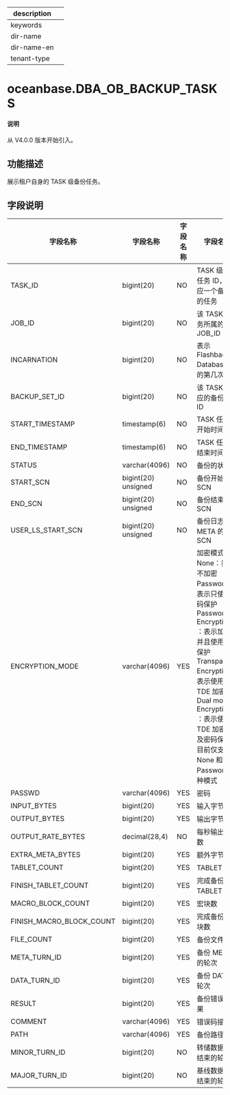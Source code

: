 |description||
|---|---|
|keywords||
|dir-name||
|dir-name-en||
|tenant-type||

# oceanbase.DBA_OB_BACKUP_TASKS

<main id="notice" type='explain'>
<h4>说明</h4>
<p>从 V4.0.0 版本开始引入。</p>
</main>

## 功能描述

展示租户自身的 TASK 级备份任务。

## 字段说明

| 字段名称 | 字段名称 | 字段名称 | 字段名称 |
| --- | --- | --- | --- |
| TASK_ID | bigint(20) | NO | TASK 级备份任务 ID，对应一个备份集的任务 |
| JOB_ID | bigint(20) | NO | 该 TASK 任务所属的 JOB_ID |
| INCARNATION | bigint(20) | NO | 表示 Flashback Database 后的第几次分身 |
| BACKUP_SET_ID | bigint(20) | NO | 该 TASK 对应的备份集 ID |
| START_TIMESTAMP | timestamp(6) | NO | TASK 任务的开始时间 |
| END_TIMESTAMP | timestamp(6) | NO | TASK 任务的结束时间 |
| STATUS | varchar(4096) | NO | 备份的状态 |
| START_SCN | bigint(20) unsigned | NO | 备份开始的 SCN |
| END_SCN | bigint(20) unsigned | NO | 备份结束的 SCN |
| USER_LS_START_SCN | bigint(20) unsigned | NO | 备份日志流 META 的 SCN |
| ENCRYPTION_MODE | varchar(4096) | YES | 加密模式：<br>None：表示不加密<br>Password：表示只使用密码保护<br>Password Encryption ：表示加密，并且使用密码保护<br>Transparent Encryption：表示使用 TDE 加密<br>Dual mode Encryption ：表示使用 TDE 加密以及密码保护<br>目前仅支持 None 和 Password 两种模式 |
| PASSWD | varchar(4096) | YES | 密码 |
| INPUT_BYTES | bigint(20) | YES | 输入字节数 |
| OUTPUT_BYTES | bigint(20) | YES | 输出字节数 |
| OUTPUT_RATE_BYTES | decimal(28,4) | NO | 每秒输出字节数 |
| EXTRA_META_BYTES | bigint(20) | YES | 额外字节数 |
| TABLET_COUNT | bigint(20) | YES | TABLET 总量 |
| FINISH_TABLET_COUNT | bigint(20) | YES | 完成备份的 TABLET 总量 |
| MACRO_BLOCK_COUNT | bigint(20) | YES | 宏块数 |
| FINISH_MACRO_BLOCK_COUNT | bigint(20) | YES | 完成备份的宏块数 |
| FILE_COUNT | bigint(20) | YES | 备份文件数 |
| META_TURN_ID | bigint(20) | YES | 备份 META 的轮次 |
| DATA_TURN_ID | bigint(20) | YES | 备份 DATA 的轮次 |
| RESULT | bigint(20) | YES | 备份错误码结果 |
| COMMENT | varchar(4096) | YES | 错误码描述 |
| PATH | varchar(4096) | YES | 备份路径 |
| MINOR_TURN_ID                 | bigint(20)     | NO              | 转储数据备份结束的轮次      |
| MAJOR_TURN_ID                 | bigint(20)     | NO              | 基线数据备份结束的轮次      |


